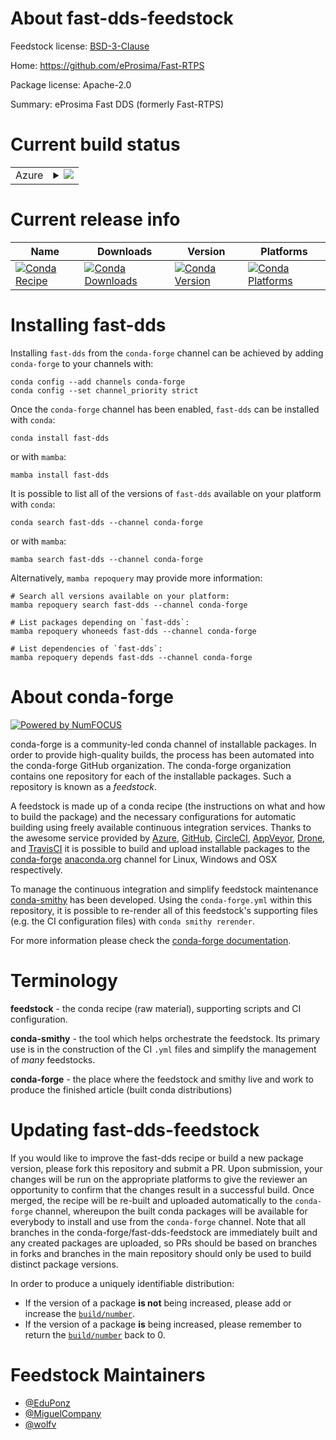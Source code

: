 About fast-dds-feedstock
========================

Feedstock license: [BSD-3-Clause](https://github.com/conda-forge/fast-dds-feedstock/blob/main/LICENSE.txt)

Home: https://github.com/eProsima/Fast-RTPS

Package license: Apache-2.0

Summary: eProsima Fast DDS (formerly Fast-RTPS)


Current build status
====================


<table>
    
  <tr>
    <td>Azure</td>
    <td>
      <details>
        <summary>
          <a href="https://dev.azure.com/conda-forge/feedstock-builds/_build/latest?definitionId=11378&branchName=main">
            <img src="https://dev.azure.com/conda-forge/feedstock-builds/_apis/build/status/fast-dds-feedstock?branchName=main">
          </a>
        </summary>
        <table>
          <thead><tr><th>Variant</th><th>Status</th></tr></thead>
          <tbody><tr>
              <td>linux_64</td>
              <td>
                <a href="https://dev.azure.com/conda-forge/feedstock-builds/_build/latest?definitionId=11378&branchName=main">
                  <img src="https://dev.azure.com/conda-forge/feedstock-builds/_apis/build/status/fast-dds-feedstock?branchName=main&jobName=linux&configuration=linux%20linux_64_" alt="variant">
                </a>
              </td>
            </tr><tr>
              <td>osx_64</td>
              <td>
                <a href="https://dev.azure.com/conda-forge/feedstock-builds/_build/latest?definitionId=11378&branchName=main">
                  <img src="https://dev.azure.com/conda-forge/feedstock-builds/_apis/build/status/fast-dds-feedstock?branchName=main&jobName=osx&configuration=osx%20osx_64_" alt="variant">
                </a>
              </td>
            </tr><tr>
              <td>win_64</td>
              <td>
                <a href="https://dev.azure.com/conda-forge/feedstock-builds/_build/latest?definitionId=11378&branchName=main">
                  <img src="https://dev.azure.com/conda-forge/feedstock-builds/_apis/build/status/fast-dds-feedstock?branchName=main&jobName=win&configuration=win%20win_64_" alt="variant">
                </a>
              </td>
            </tr>
          </tbody>
        </table>
      </details>
    </td>
  </tr>
</table>

Current release info
====================

| Name | Downloads | Version | Platforms |
| --- | --- | --- | --- |
| [![Conda Recipe](https://img.shields.io/badge/recipe-fast--dds-green.svg)](https://anaconda.org/conda-forge/fast-dds) | [![Conda Downloads](https://img.shields.io/conda/dn/conda-forge/fast-dds.svg)](https://anaconda.org/conda-forge/fast-dds) | [![Conda Version](https://img.shields.io/conda/vn/conda-forge/fast-dds.svg)](https://anaconda.org/conda-forge/fast-dds) | [![Conda Platforms](https://img.shields.io/conda/pn/conda-forge/fast-dds.svg)](https://anaconda.org/conda-forge/fast-dds) |

Installing fast-dds
===================

Installing `fast-dds` from the `conda-forge` channel can be achieved by adding `conda-forge` to your channels with:

```
conda config --add channels conda-forge
conda config --set channel_priority strict
```

Once the `conda-forge` channel has been enabled, `fast-dds` can be installed with `conda`:

```
conda install fast-dds
```

or with `mamba`:

```
mamba install fast-dds
```

It is possible to list all of the versions of `fast-dds` available on your platform with `conda`:

```
conda search fast-dds --channel conda-forge
```

or with `mamba`:

```
mamba search fast-dds --channel conda-forge
```

Alternatively, `mamba repoquery` may provide more information:

```
# Search all versions available on your platform:
mamba repoquery search fast-dds --channel conda-forge

# List packages depending on `fast-dds`:
mamba repoquery whoneeds fast-dds --channel conda-forge

# List dependencies of `fast-dds`:
mamba repoquery depends fast-dds --channel conda-forge
```


About conda-forge
=================

[![Powered by
NumFOCUS](https://img.shields.io/badge/powered%20by-NumFOCUS-orange.svg?style=flat&colorA=E1523D&colorB=007D8A)](https://numfocus.org)

conda-forge is a community-led conda channel of installable packages.
In order to provide high-quality builds, the process has been automated into the
conda-forge GitHub organization. The conda-forge organization contains one repository
for each of the installable packages. Such a repository is known as a *feedstock*.

A feedstock is made up of a conda recipe (the instructions on what and how to build
the package) and the necessary configurations for automatic building using freely
available continuous integration services. Thanks to the awesome service provided by
[Azure](https://azure.microsoft.com/en-us/services/devops/), [GitHub](https://github.com/),
[CircleCI](https://circleci.com/), [AppVeyor](https://www.appveyor.com/),
[Drone](https://cloud.drone.io/welcome), and [TravisCI](https://travis-ci.com/)
it is possible to build and upload installable packages to the
[conda-forge](https://anaconda.org/conda-forge) [anaconda.org](https://anaconda.org/)
channel for Linux, Windows and OSX respectively.

To manage the continuous integration and simplify feedstock maintenance
[conda-smithy](https://github.com/conda-forge/conda-smithy) has been developed.
Using the ``conda-forge.yml`` within this repository, it is possible to re-render all of
this feedstock's supporting files (e.g. the CI configuration files) with ``conda smithy rerender``.

For more information please check the [conda-forge documentation](https://conda-forge.org/docs/).

Terminology
===========

**feedstock** - the conda recipe (raw material), supporting scripts and CI configuration.

**conda-smithy** - the tool which helps orchestrate the feedstock.
                   Its primary use is in the construction of the CI ``.yml`` files
                   and simplify the management of *many* feedstocks.

**conda-forge** - the place where the feedstock and smithy live and work to
                  produce the finished article (built conda distributions)


Updating fast-dds-feedstock
===========================

If you would like to improve the fast-dds recipe or build a new
package version, please fork this repository and submit a PR. Upon submission,
your changes will be run on the appropriate platforms to give the reviewer an
opportunity to confirm that the changes result in a successful build. Once
merged, the recipe will be re-built and uploaded automatically to the
`conda-forge` channel, whereupon the built conda packages will be available for
everybody to install and use from the `conda-forge` channel.
Note that all branches in the conda-forge/fast-dds-feedstock are
immediately built and any created packages are uploaded, so PRs should be based
on branches in forks and branches in the main repository should only be used to
build distinct package versions.

In order to produce a uniquely identifiable distribution:
 * If the version of a package **is not** being increased, please add or increase
   the [``build/number``](https://docs.conda.io/projects/conda-build/en/latest/resources/define-metadata.html#build-number-and-string).
 * If the version of a package **is** being increased, please remember to return
   the [``build/number``](https://docs.conda.io/projects/conda-build/en/latest/resources/define-metadata.html#build-number-and-string)
   back to 0.

Feedstock Maintainers
=====================

* [@EduPonz](https://github.com/EduPonz/)
* [@MiguelCompany](https://github.com/MiguelCompany/)
* [@wolfv](https://github.com/wolfv/)

